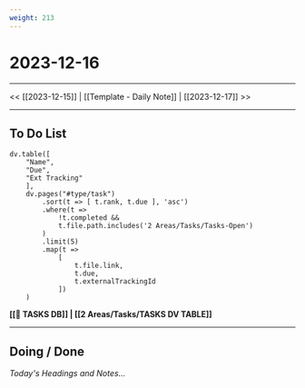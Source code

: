 ```yaml
---
weight: 213
---
```

# 2023-12-16

---

<< [[2023-12-15]] | [[Template - Daily Note]] | [[2023-12-17]] >>

---
## To Do List

```dataviewjs
dv.table([
	"Name",   
	"Due",
	"Ext Tracking"
	],
	dv.pages("#type/task")
    	.sort(t => [ t.rank, t.due ], 'asc')
		.where(t => 
			!t.completed &&
			t.file.path.includes('2 Areas/Tasks/Tasks-Open')
		)
		.limit(5)
		.map(t => 
			[
				t.file.link, 
				t.due,
				t.externalTrackingId
			])
    )
```

**[[🔘 TASKS DB]] | [[2 Areas/Tasks/TASKS DV TABLE]]**

---
## Doing / Done

*Today's Headings and Notes...*

